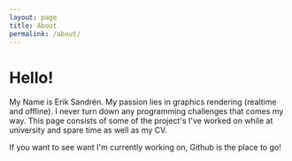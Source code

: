```yaml
---
layout: page
title: About
permalink: /about/
---
```

# Hello!
My Name is Erik Sandrén. My passion lies in graphics rendering (realtime and offline). I never turn down any programming challenges that comes my way.
This page consists of some of the project's I've worked on while at university and spare time as well as my CV.

If you want to see want I'm currently working on, Github is the place to go!
